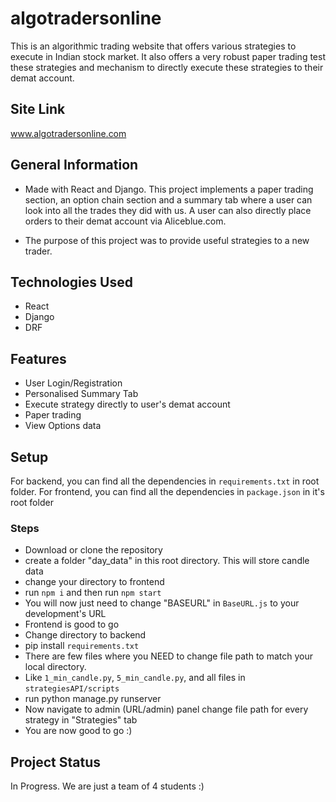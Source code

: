 # algotradersonline
This is an algorithmic trading website that offers various strategies to execute in Indian stock market. It also offers a very robust paper trading test these strategies and mechanism to directly execute these strategies to their demat account.

## Site Link
www.algotradersonline.com

## General Information
<ul>
<li>Made with React and Django. This project implements a paper trading section, an option chain section and a summary tab where a user can look into all the trades they did with us. A user can also directly place orders to their demat account via Aliceblue.com.</li>
</ul><ul>
<li>The purpose of this project was to provide useful strategies to a new trader.</li>
</ul>

## Technologies Used
<ul>
<li>React</li>
<li>Django</li>
<li>DRF</li>
</ul>

## Features
<ul>
<li>User Login/Registration</li>
<li>Personalised Summary Tab</li>
<li>Execute strategy directly to user's demat account</li>
<li>Paper trading</li>
<li>View Options data</li>
</ul>

## Setup
For backend, you can find all the dependencies in <code>requirements.txt</code> in root folder. For frontend, you can find all the dependencies in <code>package.json</code> in it's root folder

### Steps
<ul>
<li>Download or clone the repository</li>
<li>create a folder "day_data" in this root directory. This will store candle data</li>
<li>change your directory to frontend</li>
<li>run <code>npm i</code> and then run <code>npm start</code> </li>
<li>You will now just need to change "BASEURL" in <code>BaseURL.js</code> to your development's URL</li>
<li>Frontend is good to go</li>
<li>Change directory to backend</li>
<li>pip install <code>requirements.txt</code></li>
<li>There are few files where you NEED to change file path to match your local directory.</li>
<li>Like <code>1_min_candle.py</code>, <code>5_min_candle.py</code>, and all files in <code>strategiesAPI/scripts</code></li>
<li>run python manage.py runserver</li>
<li>Now navigate to admin (URL/admin) panel change file path for every strategy in "Strategies" tab</li>
<li>You are now good to go :)</li>
</ul>

## Project Status
In Progress. We are just a team of 4 students :)
